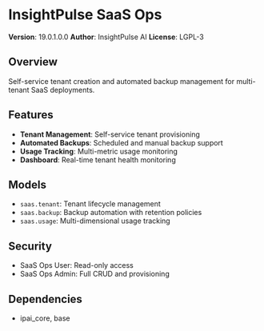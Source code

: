 # InsightPulse SaaS Ops

**Version**: 19.0.1.0.0
**Author**: InsightPulse AI
**License**: LGPL-3

## Overview

Self-service tenant creation and automated backup management for multi-tenant SaaS deployments.

## Features

- **Tenant Management**: Self-service tenant provisioning
- **Automated Backups**: Scheduled and manual backup support
- **Usage Tracking**: Multi-metric usage monitoring
- **Dashboard**: Real-time tenant health monitoring

## Models

- `saas.tenant`: Tenant lifecycle management
- `saas.backup`: Backup automation with retention policies
- `saas.usage`: Multi-dimensional usage tracking

## Security

- SaaS Ops User: Read-only access
- SaaS Ops Admin: Full CRUD and provisioning

## Dependencies

- ipai_core, base
